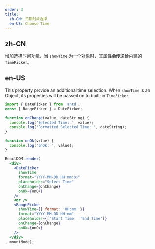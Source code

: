 ```yaml
---
order: 3
title:
  zh-CN: 日期时间选择
  en-US: Choose Time
---
```


## zh-CN

增加选择时间功能，当 `showTime` 为一个对象时，其属性会传递给内建的 `TimePicker`。

## en-US

This property provide an additional time selection. When `showTime` is an Object, its properties will be passed on to built-in `TimePicker`.

````jsx
import { DatePicker } from 'antd';
const { RangePicker } = DatePicker;

function onChange(value, dateString) {
  console.log('Selected Time: ', value);
  console.log('Formatted Selected Time: ', dateString);
}

function onOk(value) {
  console.log('onOk: ', value);
}

ReactDOM.render(
  <div>
    <DatePicker
      showTime
      format="YYYY-MM-DD HH:mm:ss"
      placeholder="Select Time"
      onChange={onChange}
      onOk={onOk}
    />
    <br />
    <RangePicker
      showTime={{ format: 'HH:mm' }}
      format="YYYY-MM-DD HH:mm"
      placeholder={['Start Time', 'End Time']}
      onChange={onChange}
      onOk={onOk}
    />
  </div>
, mountNode);
````
